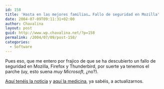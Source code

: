 ```yaml
---
id: 158
title: 'Hasta en las mejores familias… Fallo de seguridad en Mozilla'
date: 2004-07-09T09:11:31+02:00
author: Chavalina
layout: post
guid: http://www.wp.chavalina.net/?p=158
permalink: /2004/07/09/post-158/
categories:
  - Software
---
```

Pues eso, que me entero por <span class="alguien">frajico</span> de que se ha descubierto un fallo de seguridad en Mozilla, Firefox y Thunderbird, por suerte ya tenemos el parche (uy, esto suena _muy Microsoft_, &iquest;no?).

<a href=http://www.elmundo.es/navegante/2004/07/09/seguridad/1089362684.html target=&prime;_blank&prime;>Aquí tenéis la noticia</a> y <a href=http://www.mozilla.org/security/shell.html target=&prime;_blank&prime;>aquí la medicina</a>, ya sabéis, a actualizarnos.